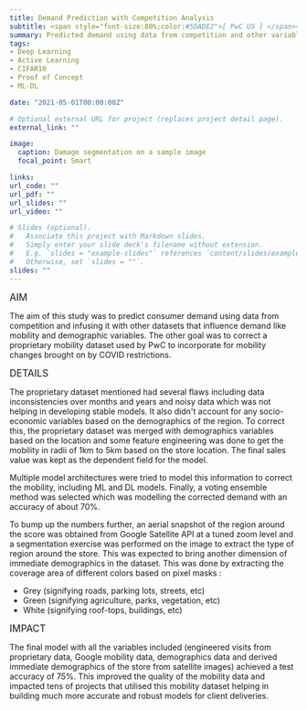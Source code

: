 ```yaml
---
title: Demand Prediction with Competition Analysis
subtitle: <span style="font-size:80%;color:#5DADE2">[ PwC US ] </span><span style="font-size:80%">Prasang Gupta, <a href="https://www.linkedin.com/in/amitoj-singh94/" target="_blank">Amitoj Singh</a>, <a href="https://www.linkedin.com/in/shazhoda/" target="_blank">Shaz Hoda</a></span>
summary: Predicted demand using data from competition and other variables such as demographic and footfall variations in the region.
tags:
- Deep Learning
- Active Learning
- CIFAR10
- Proof of Concept
- ML-DL

date: "2021-05-01T00:00:00Z"

# Optional external URL for project (replaces project detail page).
external_link: ""

image:
  caption: Damage segmentation on a sample image
  focal_point: Smart

links:
url_code: ""
url_pdf: ""
url_slides: ""
url_video: ""

# Slides (optional).
#   Associate this project with Markdown slides.
#   Simply enter your slide deck's filename without extension.
#   E.g. `slides = "example-slides"` references `content/slides/example-slides.md`.
#   Otherwise, set `slides = ""`.
slides: ""
---
```


<span style="font-style:bold;font-size:120%"><a class="mt-1">AIM</a></span>

The aim of this study was to predict consumer demand using data from competition and infusing it with other datasets that influence demand like mobility and demographic variables. The other goal was to correct a proprietary mobility dataset used by PwC to incorporate for mobility changes brought on by COVID restrictions.

<span style="font-style:bold;font-size:120%"><a class="mt-1">DETAILS</a></span>

The proprietary dataset mentioned had several flaws including data inconsistencies over months and years and noisy data which was not helping in developing stable models. It also didn't account for any socio-economic variables based on the demographics of the region. To correct this, the proprietary dataset was merged with demographics variables based on the location and some feature engineering was done to get the mobility in radii of 1km to 5km based on the store location. The final sales value was kept as the dependent field for the model.

Multiple model architectures were tried to model this information to correct the mobility, including ML and DL models. Finally, a voting ensemble method was selected which was modelling the corrected demand with an accuracy of about 70%.

To bump up the numbers further, an aerial snapshot of the region around the score was obtained from Google Satellite API at a tuned zoom level and a segmentation exercise was performed on the image to extract the type of region around the store. This was expected to bring another dimension of immediate demographics in the dataset. This was done by extracting the coverage area of different colors based on pixel masks :

- Grey (signifying roads, parking lots, streets, etc)
- Green (signifying agriculture, parks, vegetation, etc)
- White (signifying roof-tops, buildings, etc)

<span style="font-style:bold;font-size:120%"><a class="mt-1">IMPACT</a></span>

The final model with all the variables included (engineered visits from proprietary data, Google mobility data, demographics data and derived immediate demographics of the store from satellite images) achieved a test accuracy of 75%. This improved the quality of the mobility data and impacted tens of projects that utilised this mobility dataset helping in building much more accurate and robust models for client deliveries.